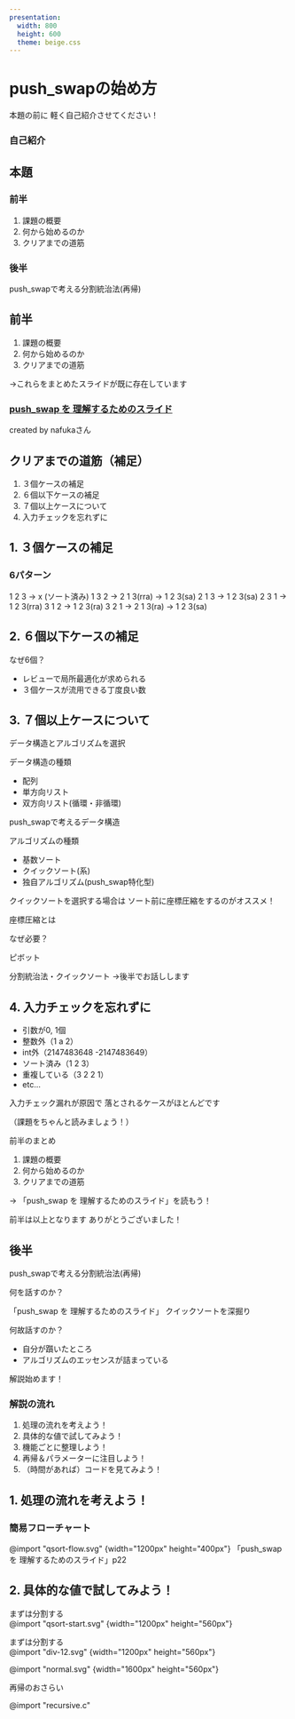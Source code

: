 ```yaml
---
presentation:
  width: 800
  height: 600
  theme: beige.css
---
```

<!-- slide -->

# push_swapの始め方

<!-- slide -->
本題の前に
軽く自己紹介させてください！

<!-- slide -->
### 自己紹介


<!-- slide -->

## 本題
<!-- slide -->
### 前半
1. 課題の概要
2. 何から始めるのか
3. クリアまでの道筋
### 後半
push_swapで考える分割統治法(再帰)

<!-- slide -->
## 前半

<!-- slide -->
1. 課題の概要
2. 何から始めるのか
3. クリアまでの道筋

→これらをまとめたスライドが既に存在しています

<!-- slide -->
### [push_swap を 理解するためのスライド](https://docs.google.com/presentation/d/1c2PU6ZST7uMwNHl6aAz2WsJ5QFf1J7JJsMkW0VSTXc8/edit#slide=id.p)
created by nafukaさん
<!-- slide -->
## クリアまでの道筋（補足）
<!-- slide -->

1. ３個ケースの補足
2. ６個以下ケースの補足
3. ７個以上ケースについて
4. 入力チェックを忘れずに

<!-- slide -->
## 1. ３個ケースの補足
<!-- slide -->
### 6パターン

1 2 3 -> x (ソート済み)
1 3 2 -> 2 1 3(rra) -> 1 2 3(sa)
2 1 3 -> 1 2 3(sa)
2 3 1 -> 1 2 3(rra)
3 1 2 -> 1 2 3(ra)
3 2 1 -> 2 1 3(ra) -> 1 2 3(sa)

<!-- slide -->
## 2. ６個以下ケースの補足
<!-- slide -->

なぜ6個？
<!-- slide -->

- レビューで局所最適化が求められる
- ３個ケースが流用できる丁度良い数

<!-- slide -->
## 3. ７個以上ケースについて

<!-- slide -->

データ構造とアルゴリズムを選択

<!-- slide -->

データ構造の種類
- 配列
- 単方向リスト
- 双方向リスト(循環・非循環)

<!-- slide -->

push_swapで考えるデータ構造

<!-- slide -->

アルゴリズムの種類
- 基数ソート
- クイックソート(系)
- 独自アルゴリズム(push_swap特化型)

<!-- slide -->
クイックソートを選択する場合は
ソート前に座標圧縮をするのがオススメ！

<!-- slide -->
座標圧縮とは

<!-- slide -->
なぜ必要？
<!-- slide -->
ピボット
<!-- slide -->
分割統治法・クイックソート
→後半でお話しします
<!-- slide -->
## 4. 入力チェックを忘れずに

<!-- slide -->
- 引数が0, 1個
- 整数外（1 a 2）
- int外（2147483648 -2147483649）
- ソート済み（1 2 3）
- 重複している（3 2 2 1）
- etc...

<!-- slide -->

入力チェック漏れが原因で
落とされるケースがほとんどです

（課題をちゃんと読みましょう！）

<!-- slide -->
前半のまとめ

<!-- slide -->
1. 課題の概要
2. 何から始めるのか
3. クリアまでの道筋

→ 「push_swap を 理解するためのスライド」を読もう！

<!-- slide -->
前半は以上となります
ありがとうございました！
<!-- slide -->
<!-- slide -->
## 後半
<!-- slide -->

push_swapで考える分割統治法(再帰)

<!-- slide -->

何を話すのか？

<!-- slide -->

「push_swap を 理解するためのスライド」
クイックソートを深掘り

<!-- slide -->

何故話すのか？

<!-- slide -->

- 自分が躓いたところ
- アルゴリズムのエッセンスが詰まっている

<!-- slide -->

解説始めます！

<!-- slide -->
### 解説の流れ
1. 処理の流れを考えよう！
2. 具体的な値で試してみよう！
3. 機能ごとに整理しよう！
4. 再帰＆パラメーターに注目しよう！
5. （時間があれば）コードを見てみよう！

<!-- slide -->
## 1. 処理の流れを考えよう！

<!-- slide -->
### 簡易フローチャート
@import "qsort-flow.svg" {width="1200px" height="400px"}
「push_swap を 理解するためのスライド」p22

<!-- slide -->


<!-- slide -->
## 2. 具体的な値で試してみよう！

<!-- slide -->
まずは分割する
<br>
@import "qsort-start.svg" {width="1200px" height="560px"}

<!-- slide -->
まずは分割する
<br>
@import "div-12.svg" {width="1200px" height="560px"}


<!-- slide -->

@import "normal.svg" {width="1600px" height="560px"}



<!-- slide -->
<!-- slide -->
<!-- slide -->
<!-- slide -->
<!-- slide -->
<!-- slide -->

<!-- slide -->
再帰のおさらい
<!-- slide -->

@import "recursive.c"
